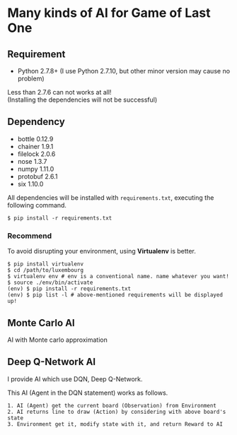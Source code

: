 # Many kinds of AI for Game of Last One

## Requirement

- Python 2.7.8+ (I use Python 2.7.10, but other minor version may cause no problem)

Less than 2.7.6 can not works at all!  
(Installing the dependencies will not be successful)

## Dependency

- bottle 0.12.9
- chainer 1.9.1
- filelock 2.0.6
- nose 1.3.7
- numpy 1.11.0
- protobuf 2.6.1
- six 1.10.0

All dependencies will be installed with `requirements.txt`, executing the following command.

```shell
$ pip install -r requirements.txt
```

### Recommend

To avoid disrupting your environment, using **Virtualenv** is better.

```shell
$ pip install virtualenv
$ cd /path/to/luxembourg
$ virtualenv env # env is a conventional name. name whatever you want!
$ source ./env/bin/activate
(env) $ pip install -r requirements.txt
(env) $ pip list -l # above-mentioned requirements will be displayed up!
```

## Monte Carlo AI

AI with Monte carlo approximation

## Deep Q-Network AI

I provide AI which use DQN, Deep Q-Network.

This AI (Agent in the DQN statement) works as follows.

    1. AI (Agent) get the current board (Observation) from Environment
    2. AI returns line to draw (Action) by considering with above board's state
    3. Environment get it, modify state with it, and return Reward to AI
